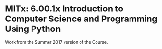 # MITx: 6.00.1x Introduction to Computer Science and Programming Using Python
Work from the Summer 2017 version of the Course. 
